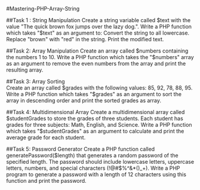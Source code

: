 #Mastering-PHP-Array-String

##Task 1 : String Manipulation
Create a string variable called $text with the value "The quick brown fox jumps over the lazy dog.". Write a PHP function which takes "$text" as an argument to:
Convert the string to all lowercase.
Replace "brown" with "red" in the string.
Print the modified text.

##Task 2: Array Manipulation
Create an array called $numbers containing the numbers 1 to 10. Write a PHP function which takes the "$numbers" array as an argument to remove the even numbers from the array and print the resulting array.

##Task 3: Array Sorting  
Create an array called $grades with the following values: 85, 92, 78, 88, 95. Write a PHP function which takes "$grades" as an argument to sort the array in descending order and print the sorted grades as array.

##Task 4: Multidimensional Array
Create a multidimensional array called $studentGrades to store the grades of three students. Each student has grades for three subjects: Math, English, and Science. Write a PHP function which takes "$studentGrades" as an argument to calculate and print the average grade for each student.

##Task 5: Password Generator
Create a PHP function called generatePassword($length) that generates a random password of the specified length. The password should include lowercase letters, uppercase letters, numbers, and special characters (!@#$%^&*()_+). Write a PHP program to generate a password with a length of 12 characters using this function and print the password.
